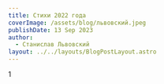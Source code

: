 ```yaml
---
title: Стихи 2022 года
coverImage: /assets/blog/львовский.jpeg
publishDate: 13 Sep 2023
author:
  - Станислав Львовский
layout: ../../layouts/BlogPostLayout.astro
---
```

1